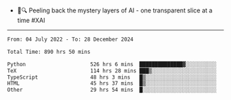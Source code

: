 - 🧅🔍 Peeling back the mystery layers of AI - one transparent slice at a time #XAI

---

<!--START_SECTION:waka-->

```txt
From: 04 July 2022 - To: 28 December 2024

Total Time: 890 hrs 50 mins

Python                     526 hrs 6 mins  ██████████████▓░░░░░░░░░░   59.06 %
TeX                        114 hrs 28 mins ███▒░░░░░░░░░░░░░░░░░░░░░   12.85 %
TypeScript                 48 hrs 3 mins   █▒░░░░░░░░░░░░░░░░░░░░░░░   05.40 %
HTML                       45 hrs 37 mins  █▒░░░░░░░░░░░░░░░░░░░░░░░   05.12 %
Other                      29 hrs 54 mins  █░░░░░░░░░░░░░░░░░░░░░░░░   03.36 %
```

<!--END_SECTION:waka-->
